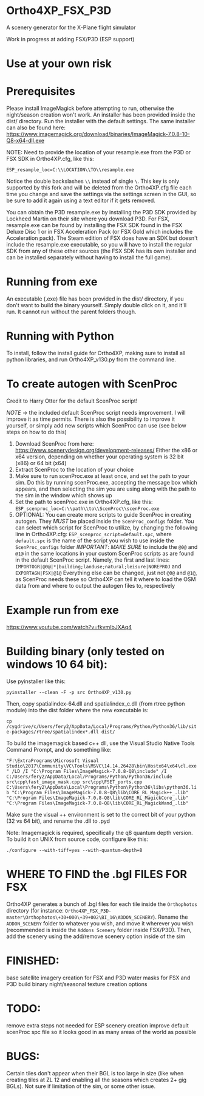 # Ortho4XP_FSX_P3D
A scenery generator for the X-Plane flight simulator

Work in progress at adding FSX/P3D (ESP support)

# Use at your own risk

# Prerequisites

Please install ImageMagick before attempting to run, otherwise the night/season creation won't work. An installer has been provided inside the dist/ directory. Run the installer with the default settings.
The same installer can also be found here: https://www.imagemagick.org/download/binaries/ImageMagick-7.0.8-10-Q8-x64-dll.exe

NOTE: Need to provide the location of your resample.exe from the P3D or FSX SDK in Ortho4XP.cfg, like this:

`ESP_resample_loc=C:\\LOCATION\\TO\\resample.exe`

Notice the double backslashes `\\` instead of single `\`. This key is only supported by this fork and will be deleted from the Ortho4XP.cfg file each time you change and save the settings via the settings screen in the GUI, so be sure to add it again using a text editor if it gets removed.

You can obtain the P3D resample.exe by installing the P3D SDK provided by Lockheed Martin on their site where you download P3D.
For FSX, resample.exe can be found by installing the FSX SDK found in the FSX Deluxe Disc 1 or in FSX Acceleration Pack (or FSX Gold which includes the Acceleration pack). The Steam edition of FSX does have an SDK but doesn't include the resample.exe executable, so you will have to install the regular SDK from any of these other sources (the FSX SDK has its own installer and can be installed separately without having to install the full game). 

# Running from exe
An executable (.exe) file has been provided in the dist/ directory, if you don't want to build the binary yourself. Simply double click on it, and it'll run. It cannot run without the parent folders though.

# Running with Python
To install, follow the install guide for Ortho4XP, making sure to install all python libraries, and run Ortho4XP_v130.py from the command line.

# To create autogen with ScenProc
Credit to Harry Otter for the default ScenProc script!

*NOTE* -> the included default ScenProc script needs improvement. I will improve it as time permits. There is also the possibility to improve it yourself, or simply add new scripts which ScenProc can use (see below steps on how to do this)
1) Download ScenProc from here: https://www.scenerydesign.org/development-releases/
Either the x86 or x64 version, depending on whether your operating system is 32 bit (x86) or 64 bit (x64)
2) Extract ScenProc to the location of your choice
3) Make sure to run scenProc.exe at least once, and set the path to your sim. Do this by running scenProc.exe, accepting the message box which appears, and then selecting the sim you are using along with the path to the sim in the window which shows up
4) Set the path to scenProc.exe in Ortho4XP.cfg, like this:
`ESP_scenproc_loc=C:\\path\\to\\ScenProc\\scenProc.exe`
5) OPTIONAL: You can create more scripts to guide ScenProc in creating autogen. They *MUST* be placed inside the `ScenProc_configs` folder. You can select which script for ScenProc to utilize, by changing the following line in Ortho4XP.cfg:
`ESP_scenproc_script=default.spc`, where `default.spc` is the name of the script you wish to use inside the `ScenProc_configs` folder
*IMPORTANT*: *MAKE SURE* to include the `@0@` and `@1@` in the same locations in your custom ScenProc scripts as are found in the default ScenProc script. Namely, the first and last lines:
`IMPORTOGR|@0@|*|building;landuse;natural;leisure|NOREPROJ` and
`EXPORTAGN|FSX|@1@`
Everything else can be changed, just not `@0@` and `@1@`, as ScenProc needs these so Ortho4XP can tell it where to load the OSM data from and where to output the autogen files to, respectively

# Example run from exe
https://www.youtube.com/watch?v=fkvmlbJXAq4

# Building binary (only tested on windows 10 64 bit):
Use pyinstaller like this:

`pyinstaller --clean -F -p src Ortho4XP_v130.py`

Then, copy spatialindex-64.dll and spatialindex_c.dll (from rtree python module) into the dist folder where the new executable is:

`cp /cygdrive/c/Users/fery2/AppData/Local/Programs/Python/Python36/lib/site-packages/rtree/spatialindex*.dll dist/`

To build the imagemagick based c++ dll, use the Visual Studio Native Tools Command Prompt, and do something like:

`"F:\ExtraPrograms\Microsoft Visual Studio\2017\Community\VC\Tools\MSVC\14.14.26428\bin\Hostx64\x64\cl.exe" /LD /I "C:\Program Files\ImageMagick-7.0.8-Q8\include" /I C:/Users/fery2/AppData/Local/Programs/Python/Python36/include src\cpp\fast_image_mask.cpp src\cpp\FSET_ports.cpp  C:\Users\fery2\AppData\Local\Programs\Python\Python36\libs\python36.lib "C:\Program Files\ImageMagick-7.0.8-Q8\lib\CORE_RL_Magick++_.lib" "C:\Program Files\ImageMagick-7.0.8-Q8\lib\CORE_RL_MagickCore_.lib" "C:\Program Files\ImageMagick-7.0.8-Q8\lib\CORE_RL_MagickWand_.lib"`

Make sure the visual ++ environment is set to the correct bit of your python (32 vs 64 bit), and rename the .dll to .pyd

Note:
Imagemagick is required, specifically the q8 quantum depth version. To build it on UNIX from source code, configure like this:

`./configure --with-tiff=yes --with-quantum-depth=8`

# WHERE TO FIND the .bgl FILES FOR FSX
Ortho4XP generates a bunch of .bgl files for each tile inside the `Orthophotos` directory (for instance: `Ortho4XP_FSX_P3D-master\Orthophotos\+30+000\+39+002\BI_16\ADDON_SCENERY`). Rename the `ADDON_SCENERY` folder to whatever you wish, and move it wherever you wish (recommended is inside the `Addons Scenery` folder inside FSX/P3D). Then, add the scenery using the add/remove scenery option inside of the sim

# FINISHED:
base satellite imagery creation for FSX and P3D
water masks for FSX and P3D
build binary
night/seasonal texture creation options

# TODO:
remove extra steps not needed for ESP scenery creation
improve default scenProc spc file so it looks good in as many areas of the world as possible

# BUGS:
Certain tiles don't appear when their BGL is too large in size (like when creating tiles at ZL 12 and enabling all the seasons which creates 2+ gig BGLs). Not sure if limitation of the sim, or some other issue.
